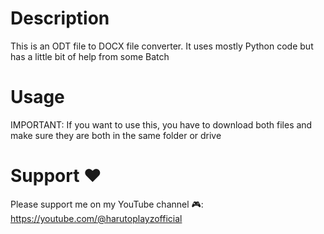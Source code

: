 # Description
This is an ODT file to DOCX file converter. It uses mostly Python code but has a little bit of help from some Batch

# Usage
IMPORTANT: If you want to use this, you have to download both files and make sure they are both in the same folder or drive

# Support ❤
Please support me on my YouTube channel 🎮: https://youtube.com/@harutoplayzofficial
